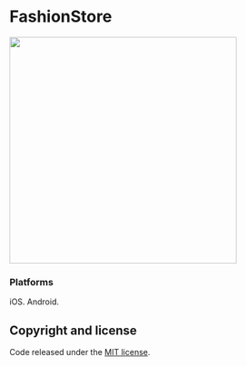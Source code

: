 # FashionStore

<img src="images/FashionStore.gif" Width="400" />

### Platforms

iOS.
Android.

## Copyright and license

Code released under the [MIT license](https://opensource.org/licenses/MIT).